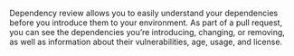 Dependency review allows you to easily understand your dependencies before you introduce them to your environment. As part of a pull request, you can see the dependencies you’re introducing, changing, or removing, as well as information about their vulnerabilities, age, usage, and license.